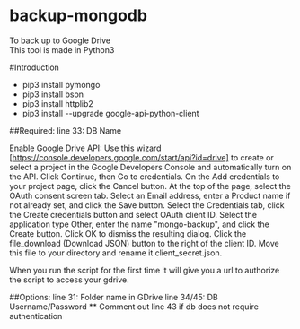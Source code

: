 # backup-mongodb
To back up to Google Drive  
This tool is made in Python3 

#Introduction 
* pip3 install pymongo
* pip3 install bson
* pip3 install httplib2
* pip3 install --upgrade google-api-python-client 

##Required:
line 33: DB Name

Enable Google Drive API:
Use this wizard [https://console.developers.google.com/start/api?id=drive] to create or select a project in the Google Developers Console and automatically turn on the API. Click Continue, then Go to credentials.
On the Add credentials to your project page, click the Cancel button.
At the top of the page, select the OAuth consent screen tab. Select an Email address, enter a Product name if not already set, and click the Save button.
Select the Credentials tab, click the Create credentials button and select OAuth client ID.
Select the application type Other, enter the name "mongo-backup", and click the Create button.
Click OK to dismiss the resulting dialog.
Click the file_download (Download JSON) button to the right of the client ID.
Move this file to your directory and rename it client_secret.json.

When you run the script for the first time it will give you a url to authorize the script to access your gdrive.

##Options:
line 31: Folder name in GDrive
line 34/45: DB Username/Password
** Comment out line 43 if db does not require authentication
